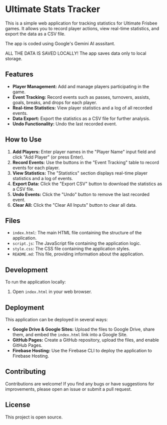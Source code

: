 # Ultimate Stats Tracker

This is a simple web application for tracking statistics for Ultimate Frisbee games. It allows you to record player actions, view real-time statistics, and export the data as a CSV file.

The app is coded using Google's Gemini AI asssitant. 

ALL THE DATA IS SAVED LOCALLY!  The app saves data only to local storage. 

## Features

* **Player Management:** Add and manage players participating in the game.
* **Event Tracking:** Record events such as passes, turnovers, assists, goals, breaks, and drops for each player.
* **Real-time Statistics:** View player statistics and a log of all recorded events.
* **Data Export:** Export the statistics as a CSV file for further analysis.
* **Undo Functionality:** Undo the last recorded event.

## How to Use

1.  **Add Players:** Enter player names in the "Player Name" input field and click "Add Player" (or press Enter).
2.  **Record Events:** Use the buttons in the "Event Tracking" table to record events for each player.
3.  **View Statistics:** The "Statistics" section displays real-time player statistics and a log of events.
4.  **Export Data:** Click the "Export CSV" button to download the statistics as a CSV file.
5.  **Undo Events:** Click the "Undo" button to remove the last recorded event.
6.  **Clear All:** Click the "Clear All Inputs" button to clear all data.

## Files

* `index.html`: The main HTML file containing the structure of the application.
* `script.js`: The JavaScript file containing the application logic.
* `style.css`: The CSS file containing the application styles.
* `README.md`: This file, providing information about the application.

## Development

To run the application locally:

1.  Open `index.html` in your web browser.

## Deployment

This application can be deployed in several ways:

* **Google Drive & Google Sites:** Upload the files to Google Drive, share them, and embed the `index.html` link into a Google Site.
* **GitHub Pages:** Create a GitHub repository, upload the files, and enable GitHub Pages.
* **Firebase Hosting:** Use the Firebase CLI to deploy the application to Firebase Hosting.

## Contributing

Contributions are welcome! If you find any bugs or have suggestions for improvements, please open an issue or submit a pull request.

## License

This project is open source.
